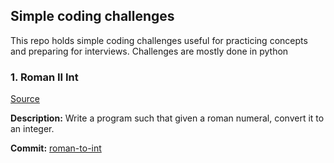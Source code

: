 ## Simple coding challenges
This repo holds simple coding challenges useful for practicing concepts and preparing for interviews. Challenges are mostly done in python

### 1. Roman II Int
[Source](https://leetcode.com/problems/roman-to-integer/)

**Description:** Write a program such that given a roman numeral, convert it to an integer.

**Commit:** [roman-to-int](https://github.com/GeoffreyKimani/Challenges/tree/roman-to-int)